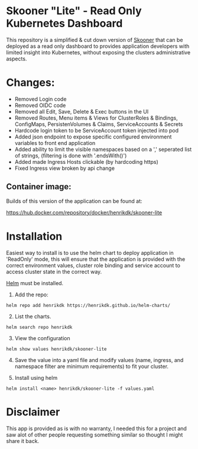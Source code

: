 # Skooner "Lite" - Read Only Kubernetes Dashboard

This repository is a simplified & cut down version of [Skooner](https://github.com/skooner-k8s/skooner) that can be deployed as a read only dashboard to provides application developers with limited insight into Kubernetes, without exposing the clusters administrative aspects.

# Changes: 
- Removed Login code
- Removed OIDC code
- Removed all Edit, Save, Delete & Exec buttons in the UI
- Removed Routes, Menu items & Views for ClusterRoles & Bindings, ConfigMaps, PersistenVolumes & Claims, ServiceAccounts & Secrets 
- Hardcode login token to be ServiceAccount token injected into pod
- Added json endpoint to expose specific configured environment variables to front end application
- Added ability to limit the visible namespaces based on a ',' seperated list of strings, (filtering is done with '.endsWith()')
- Added made Ingress Hosts clickable (by hardcoding https) 
- Fixed Ingress view broken by api change

## Container image:
Builds of this version of the application can be found at:  

https://hub.docker.com/repository/docker/henrikdk/skooner-lite

# Installation
Easiest way to install is to use the helm chart to deploy application in 'ReadOnly' mode, this will ensure that the application is provided with the correct environment values, cluster role binding and service account to access cluster state in the correct way.

[Helm](https://helm.sh) must be installed.

1. Add the repo:

```
helm repo add henrikdk https://henrikdk.github.io/helm-charts/
```

2. List the charts.
```
helm search repo henrikdk
```

3. View the configuration
```
helm show values henrikdk/skooner-lite
```

4. Save the value into a yaml file and modify values (name, ingress, and namespace filter are minimum requirements) to fit your cluster.

5. Install using helm
```
helm install <name> henrikdk/skooner-lite -f values.yaml
```

# Disclaimer
This app is provided as is with no warranty, I needed this for a project and saw alot of other people requesting something similar so thought I might share it back.
